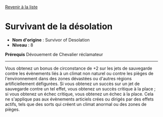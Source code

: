 [Revenir à la liste](list.md)

# Survivant de la désolation

 * **Nom d'origine** : Survivor of Desolation
 * **Niveau** : 8


<p><span><strong>Prérequis</strong> Dévouement de Chevalier réclamateur<br></span></p>
<hr>
<p>Vous obtenez un bonus de circonstance de +2 sur les jets de sauvegarde contre les évènements liés à un climat non naturel ou contre les pièges de l'environnement dans des zones dévastées ou d'autres régions artificiellement défigurées. Si vous obtenez un succès sur un jet de sauvegarde contre un tel effet, vous obtenez un succès critique à la place ; si vous obtenez un échec critique, vous obtenez un échec à la place. Cela ne s'applique pas aux évènements articiels crées ou dirigés par des effets actifs, tels que des sorts qui créent un climat anormal ou des zones de pièges.&nbsp;</p>